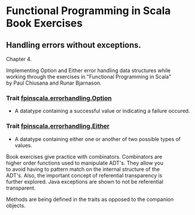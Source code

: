 # Functional Programming in Scala Book Exercises

## Handling errors without exceptions.

Chapter 4.

Implementing Option and Either error handling data structures while<br>
working through the exercises in  "Functional Programming in Scala"<br>
by Paul Chiusana and Runar Bjarnason.

### Trait [fpinscala.errorhandling.Option](Option.scala)
* A datatype containing a successful value or 
  indicating a failure occured.

### Trait [fpinscala.errorhandling.Either](Either.scala)
* A datatype containing either one or another
  of two possible types of values.

Book exercises give practice with combinators.  Combinators are<br>
higher order functions used to manipulate ADT's.  They allow you<br>
to avoid having to pattern match on the internal structure of the<br>
ADT's.  Also, the important concept of referential transparency is<br>
further explored.  Java exceptions are shown to not be referential<br>
transparent.

Methods are being defined in the traits
as opposed to the companion objects.
